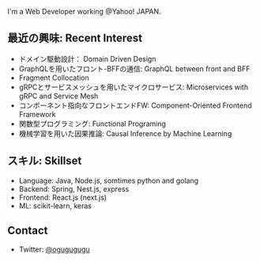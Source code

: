 
I'm a Web Developer working @Yahoo! JAPAN.  

## 最近の興味: Recent Interest
- ドメイン駆動設計： Domain Driven Design
- GraphQLを用いたフロント-BFFの通信: GraphQL between front and BFF
- Fragment Collocation
- gRPCとサービスメッシュを用いたマイクロサービス: Microservices with gRPC and Service Mesh
- コンポーネント指向なフロントエンドFW: Component-Oriented Frontend Framework
- 関数型プログラミング: Functional Programing
- 機械学習を用いた因果推論: Causal Inference by Machine Learning

## スキル: Skillset

- Language: Java, Node.js, somtimes python and golang
- Backend: Spring, Nest.js, express
- Frontend: React.js (next.js)
- ML: scikit-learn, keras

## Contact

- Twitter: [@ogugugugu](https://twitter.com/ogugugugu)
